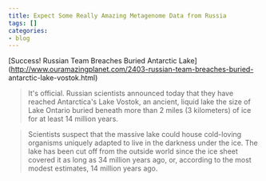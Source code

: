 ```yaml
---
title: Expect Some Really Amazing Metagenome Data from Russia
tags: []
categories:
- blog
---
```

[Success! Russian Team Breaches Buried Antarctic
Lake](http://www.ouramazingplanet.com/2403-russian-team-breaches-buried-
antarctic-lake-vostok.html)
<!--more-->

> It's official. Russian scientists announced today that they have reached
Antarctica's Lake Vostok, an ancient, liquid lake the size of Lake Ontario
buried beneath more than 2 miles (3 kilometers) of ice for at least 14 million
years.

> Scientists suspect that the massive lake could house cold-loving organisms
uniquely adapted to live in the darkness under the ice. The lake has been cut
off from the outside world since the ice sheet covered it as long as 34
million years ago, or, according to the most modest estimates, 14 million
years ago.

